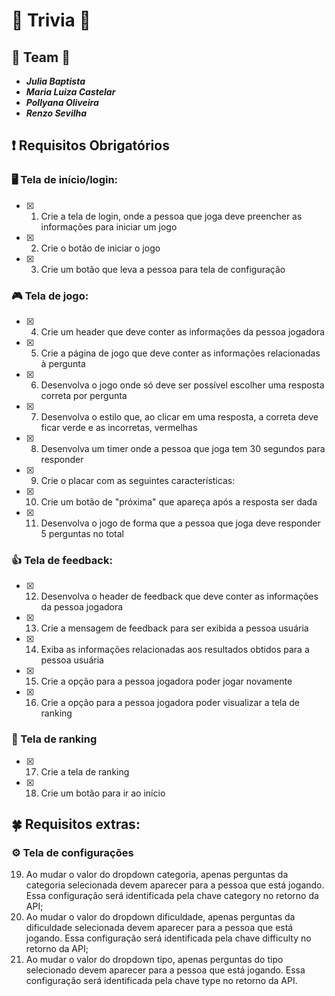 # 🤔 Trivia 🤔
## :dancers: Team :dancers:
* __*Julia Baptista*__
* __*Maria Luiza Castelar*__
* __*Pollyana Oliveira*__
* __*Renzo Sevilha*__

## :exclamation:  __Requisitos Obrigatórios__

### :desktop_computer:  Tela de início/login:
- [x] 1. Crie a tela de login, onde a pessoa que joga deve preencher as informações para iniciar um jogo
- [x]  2. Crie o botão de iniciar o jogo
- [x]  3. Crie um botão que leva a pessoa para tela de configuração
### :video_game:  Tela de jogo:
- [x]  4. Crie um header que deve conter as informações da pessoa jogadora
- [x]  5. Crie a página de jogo que deve conter as informações relacionadas à pergunta
- [x]  6. Desenvolva o jogo onde só deve ser possível escolher uma resposta correta por pergunta
- [x]  7. Desenvolva o estilo que, ao clicar em uma resposta, a correta deve ficar verde e as incorretas, vermelhas
- [x]  8. Desenvolva um timer onde a pessoa que joga tem 30 segundos para responder
- [x]  9. Crie o placar com as seguintes características:
- [x]  10. Crie um botão de "próxima" que apareça após a resposta ser dada
- [x] 11. Desenvolva o jogo de forma que a pessoa que joga deve responder 5 perguntas no total
### :+1:  Tela de feedback:
- [x] 12. Desenvolva o header de feedback que deve conter as informações da pessoa jogadora
- [x] 13. Crie a mensagem de feedback para ser exibida a pessoa usuária
- [x] 14. Exiba as informações relacionadas aos resultados obtidos para a pessoa usuária
- [x] 15. Crie a opção para a pessoa jogadora poder jogar novamente
- [x] 16. Crie a opção para a pessoa jogadora poder visualizar a tela de ranking
### :medal_sports: Tela de ranking
- [x] 17. Crie a tela de ranking
- [x] 18. Crie um botão para ir ao início

## :four_leaf_clover:  __Requisitos extras__: 
### :gear: Tela de configurações
19. Ao mudar o valor do dropdown categoria, apenas perguntas da categoria selecionada devem aparecer para a pessoa que está jogando. Essa configuração será identificada pela chave category no retorno da API;
20. Ao mudar o valor do dropdown dificuldade, apenas perguntas da dificuldade selecionada devem aparecer para a pessoa que está jogando. Essa configuração será identificada pela chave difficulty no retorno da API;
21. Ao mudar o valor do dropdown tipo, apenas perguntas do tipo selecionado devem aparecer para a pessoa que está jogando. Essa configuração será identificada pela chave type no retorno da API.
